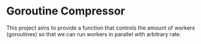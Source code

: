 # Goroutine Compressor

This project aims to provide a function that controls the amount of workers (goroutines)
so that we can run workers in parallel with arbitrary rate.
